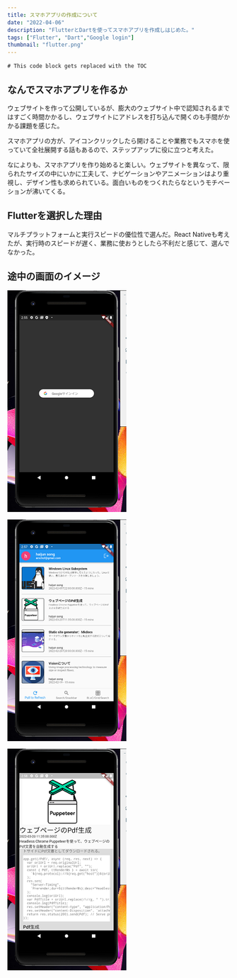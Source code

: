 ```yaml
---
title: スマホアプリの作成について
date: "2022-04-06"
description: "FlutterとDartを使ってスマホアプリを作成しはじめた。"
tags: ["Flutter", "Dart","Google login"]
thumbnail: "flutter.png"
---
```


```toc
# This code block gets replaced with the TOC
```

## なんでスマホアプリを作るか

ウェブサイトを作って公開しているが、膨大のウェブサイト中で認知されるまではすごく時間かかるし、ウェブサイトにアドレスを打ち込んで開くのも手間がかかる課題を感じた。

スマホアプリの方が、アイコンクリックしたら開けることや業務でもスマホを使っていて全社展開する話もあるので、ステップアップに役に立つと考えた。

なによりも、スマホアプリを作り始めると楽しい。ウェブサイトを異なって、限られたサイズの中にいかに工夫して、ナビゲーションやアニメーションはより重視し、デザイン性も求められている。面白いものをつくれたらなというモチベーションが沸いてくる。

## Flutterを選択した理由

マルチプラットフォームと実行スピードの優位性で選んだ。React Nativeも考えたが、実行時のスピードが遅く、業務に使おうとしたら不利だと感じて、選んでなかった。

## 途中の画面のイメージ

![google login](./googlelogin.png)

![blog list](./blog.png)


![google detail](./blogdetail.png)

